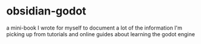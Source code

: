 # obsidian-godot
a mini-book I wrote for myself to document a lot of the information I'm picking up from tutorials and online guides about learning the godot engine
